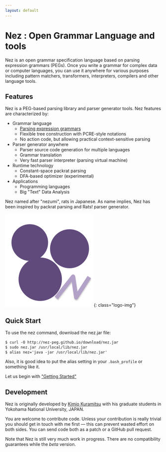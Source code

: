 ```yaml
---
layout: default
---
```


# Nez : Open Grammar Language and tools

Nez is an open grammar specification language based on parsing expression grammars (PEGs). 
Once you write a grammar for complex data or computer languages, 
you can use it anywhere for various purposes including pattern matchers, 
transformers, interpreters, compilers and other language tools.

## Features

Nez is a PEG-based parsing library and parser generator tools. Nez features are characterized by:

* Grammar language
    * [Parsing expression grammars](https://en.wikipedia.org/wiki/Parsing_expression_grammar)
    * Flexible tree construction with PCRE-style notations
    * No action code, but allowing practical context-sensitive parsing
* Parser generator anywhere
    * Parser source code generation for multiple languages
    * Grammar translation
    * Very fast parser interpreter (parsing virtual machine)
* Runtime technology
    * Constant-space packrat parsing
    * DFA-based optimizer (experimental)
* Applications
    * Programming languages
    * Big "Text" Data Analysis

Nez named after "nezumi", rats in Japanese. 
As name implies, Nez has been inspired by packrat parsing and Rats! parser generator. 

![logo](image/nez_logo.png){: class="logo-img"}


Quick Start
-----------

To use the nez command, download the nez.jar file:

~~~
$ curl -O http://nez-peg.github.io/download/nez.jar
$ sudo nez.jar /usr/local/lib/nez.jar
$ alias nez='java -jar /usr/local/lib/nez.jar'
~~~

Also, it is good idea to put the alias setting in your `.bash_profile` or something like it. 

Let us begin with ["Getting Started"](getting_started.html)

## Development
Nez is originally developed by [Kimio Kuramitsu](http://kuramitsulab.github.io/) with his graduate students in Yokohama National University, JAPAN. 

You are welcome to contribute code. 
Unless your contribution is really trivial you should get in touch with me first — this can prevent wasted effort on both sides. 
You can send code both as a patch or a GitHub pull request.

Note that Nez is still very much work in progress. 
There are no compatibility guarantees while the *beta* version.

